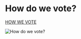 # How do we vote?

[HOW WE VOTE](https://github.com/SecretDecks/Documentation/blob/main/Contribute.md)

![How do we vote?](../.gitbook/assets/RWS_Tarot\_05\_Hierophant.jpg)
